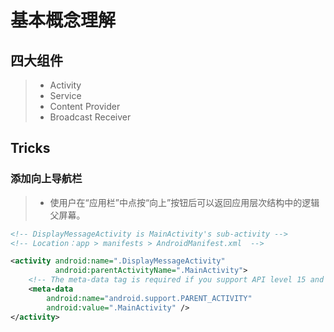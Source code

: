 # 基本概念理解

## 四大组件

> - Activity
> - Service
> - Content Provider
> - Broadcast Receiver





## Tricks

### 添加向上导航栏

> - 使用户在“应用栏”中点按“向上”按钮后可以返回应用层次结构中的逻辑父屏幕。

```xml
<!-- DisplayMessageActivity is MainActivity's sub-activity -->
<!-- Location：app > manifests > AndroidManifest.xml  -->

<activity android:name=".DisplayMessageActivity"
          android:parentActivityName=".MainActivity">
    <!-- The meta-data tag is required if you support API level 15 and lower -->
    <meta-data
        android:name="android.support.PARENT_ACTIVITY"
        android:value=".MainActivity" />
</activity>
```

